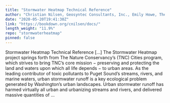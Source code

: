```yaml
---
title: "Stormwater Heatmap Technical Reference"
author: "Christian Nilsen, Geosyntec Consultants, Inc., Emily Howe, The Nature Conservancy, Jamie Robertson, The Nature Conservancy"
date: "2020-05-20T19:41:30Z"
link: "https://bookdown.org/cnilsen/docs/"
length_weight: "11.9%"
repo: "stormwaterheatmap"
pinned: false
---
```


Stormwater Heatmap Technical Reference [...] The Stormwater Heatmap project springs forth from The Nature Conservancy’s (TNC) Cities program, which strives to bring TNC’s core mission − preserving and protecting the land and waters upon which all life depends − to urban areas. As the leading contributor of toxic pollutants to Puget Sound’s streams, rivers, and marine waters, urban stormwater runoff is a key ecological problem generated by Washington’s urban landscapes. Urban stormwater runoff has harmed virtually all urban and urbanizing streams and rivers, and delivered massive quantities of  ...

